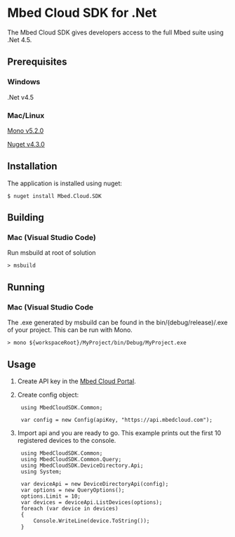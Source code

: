 # Mbed Cloud SDK for .Net

The Mbed Cloud SDK gives developers access to the full Mbed suite using .Net 4.5.

## Prerequisites

### Windows

.Net v4.5

### Mac/Linux

[Mono v5.2.0](http://www.mono-project.com/download/)

[Nuget v4.3.0](https://docs.microsoft.com/en-us/nuget/tools/nuget-exe-cli-reference)

## Installation

The application is installed using nuget:

    $ nuget install Mbed.Cloud.SDK

## Building

### Mac (Visual Studio Code)

Run msbuild at root of solution

    > msbuild

## Running

### Mac (Visual Studio Code

The .exe generated by msbuild can be found in the bin/(debug/release)/<project-name>.exe of your project. This can be run with Mono.

    > mono ${workspaceRoot}/MyProject/bin/Debug/MyProject.exe

## Usage

1. Create API key in the [Mbed Cloud Portal](https://portal.mbedcloud.com/).
2. Create config object:

        using MbedCloudSDK.Common;

        var config = new Config(apiKey, "https://api.mbedcloud.com");

3. Import api and you are ready to go. This example prints out the first 10 registered devices to the console. 

        using MbedCloudSDK.Common;
        using MbedCloudSDK.Common.Query;
        using MbedCloudSDK.DeviceDirectory.Api;
        using System;

        var deviceApi = new DeviceDirectoryApi(config);
        var options = new QueryOptions();
        options.Limit = 10;
        var devices = deviceApi.ListDevices(options);
        foreach (var device in devices)
        {
            Console.WriteLine(device.ToString());
        }
